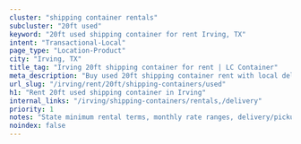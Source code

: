 ```yaml
---
cluster: "shipping container rentals"
subcluster: "20ft used"
keyword: "20ft used shipping container for rent Irving, TX"
intent: "Transactional-Local"
page_type: "Location-Product"
city: "Irving, TX"
title_tag: "Irving 20ft shipping container for rent | LC Container"
meta_description: "Buy used 20ft shipping container rent with local delivery in Irving, TX. LC Container — local Since 2003. Request a fast quote today."
url_slug: "/irving/rent/20ft/shipping-containers/used"
h1: "Rent 20ft used shipping container in Irving"
internal_links: "/irving/shipping-containers/rentals,/delivery"
priority: 1
notes: "State minimum rental terms, monthly rate ranges, delivery/pickup fees, service area."
noindex: false
---
```


<!-- TODO: Add unique city/inventory copy, images, and internal links here. -->
